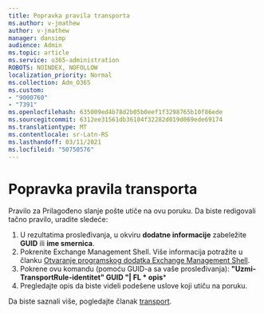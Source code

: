 ```yaml
---
title: Popravka pravila transporta
ms.author: v-jmathew
author: v-jmathew
manager: dansimp
audience: Admin
ms.topic: article
ms.service: o365-administration
ROBOTS: NOINDEX, NOFOLLOW
localization_priority: Normal
ms.collection: Adm_O365
ms.custom:
- "9000760"
- "7391"
ms.openlocfilehash: 635009ed4b78d2b05b0eef1f3298765b10f86ede
ms.sourcegitcommit: 6312ee31561db36104f32282d019d069ede69174
ms.translationtype: MT
ms.contentlocale: sr-Latn-RS
ms.lasthandoff: 03/11/2021
ms.locfileid: "50750576"
---
```

# <a name="fix-transport-rules"></a>Popravka pravila transporta

Pravilo za Prilagođeno slanje pošte utiče na ovu poruku. Da biste redigovali tačno pravilo, uradite sledeće:

1. U rezultatima prosleđivanja, u okviru **dodatne informacije** zabeležite **GUID** ili **ime smernica**.
2. Pokrenite Exchange Management Shell. Više informacija potražite u članku [Otvaranje programskog dodatka Exchange Management Shell](https://go.microsoft.com/fwlink/?linkid=2101432).
3. Pokrene ovu komandu (pomoću GUID-a sa vaše prosleđivanja):  **"Uzmi-TransportRule-identitet" GUID "| FL * opis***
4. Pregledajte opis da biste videli podešene uslove koji utiču na poruku.

Da biste saznali više, pogledajte članak [transport](https://go.microsoft.com/fwlink/?linkid=2101523).
